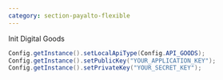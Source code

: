 ```yaml
---
category: section-payalto-flexible
---
```

Init Digital Goods
```java
Config.getInstance().setLocalApiType(Config.API_GOODS);
Config.getInstance().setPublicKey("YOUR_APPLICATION_KEY");
Config.getInstance().setPrivateKey("YOUR_SECRET_KEY");
```
